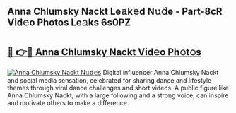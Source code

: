 ## Anna Chlumsky Nackt Le𝚊k𝚎d N𝚞𝚍e - Part-8cR Vid𝚎o Photos Le𝚊ks 6s0PZ

# <h2><a href="http://fb0c19c.evod.top/?m=Anna+Chlumsky+Nackt">🔗 👉🔴 Anna Chlumsky Nackt Vid𝚎o Ph𝚘t𝚘s</a></h2>

[![Anna Chlumsky Nackt N𝚞d𝚎s](https://i.imgur.com/8V9OHl7.gif)](http://fb0c19c.evod.top/?m=Anna+Chlumsky+Nackt)
Digital influencer Anna Chlumsky Nackt and social media sensation, celebrated for sharing dance and lifestyle themes through viral dance challenges and short videos. A public figure like Anna Chlumsky Nackt, with a large following and a strong voice, can inspire and motivate others to make a difference. 
